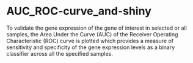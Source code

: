 # AUC_ROC-curve_and-shiny
To validate the gene expression of the gene of interest in selected or all samples, the Area Under the Curve (AUC) of the Receiver Operating Characteristic (ROC) curve is plotted which provides a measure of sensitivity and specificity of the gene expression levels as a binary classifier across all the specified samples. 
